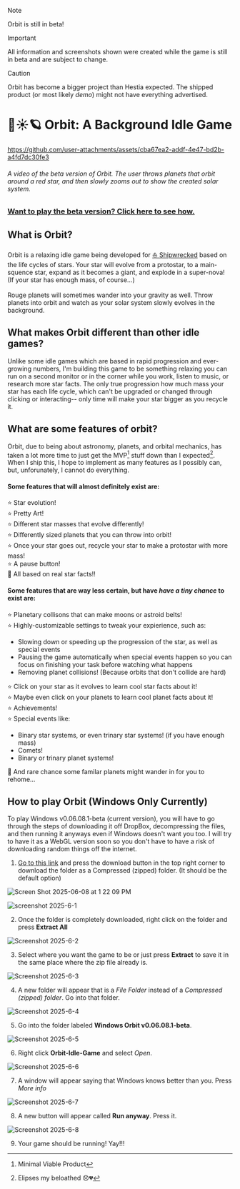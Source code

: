 > [!NOTE]
> Orbit is still in beta!

> [!IMPORTANT]
> All information and screenshots shown were created while the game is still in beta and are subject to change.

> [!CAUTION]
> Orbit has become a bigger project than Hestia expected. The shipped product (or most likely *demo*) might not have everything advertised.

# 🌌☀️🪐 Orbit: A Background Idle Game


https://github.com/user-attachments/assets/cba67ea2-addf-4e47-bd2b-a4fd7dc30fe3


###### A video of the beta version of Orbit. The user throws planets that orbit around a red star, and then slowly zooms out to show the created solar system.

### [Want to play the beta version? Click here to see how.](https://github.com/unsaltedkale/Orbit-Idle-Game?tab=readme-ov-file#how-to-play-orbit-windows-only-currently)

## What is Orbit?

Orbit is a relaxing idle game being developed for [⛵ Shipwrecked](https://shipwrecked.hackclub.com/) based on the life cycles of stars. Your star will evolve from a protostar, to a main-squence star, expand as it becomes a giant, and explode in a super-nova! (If your star has enough mass, of course...)\
\
Rouge planets will sometimes wander into your gravity as well. Throw planets into orbit and watch as your solar system slowly evolves in the background.

## What makes Orbit different than other idle games?

Unlike some idle games which are based in rapid progression and ever-growing numbers, I'm building this game to be something relaxing you can run on a second monitor or in the corner while you work, listen to music, or research more star facts. The only true progression how much mass your star has each life cycle, which can't be upgraded or changed through clicking or interacting-- only time will make your star bigger as you recycle it.   

## What are some features of orbit?

Orbit, due to being about astronomy, planets, and orbital mechanics, has taken a lot more time to just get the MVP[^1] stuff down than I expected[^2]. When I ship this, I hope to implement as many features as I possibly can, but, unforunately, I cannot do everything.

#### Some features that will almost definitely exist are:  
  
⭐ Star evolution!  
⭐ Pretty Art!  
⭐ Different star masses that evolve differently!  
⭐ Differently sized planets that you can throw into orbit!  
⭐ Once your star goes out, recycle your star to make a protostar with more mass!  
⭐ A pause button!  
🌟 All based on real star facts!!  

#### Some features that are way less certain, but have *have a tiny chance* to exist are:
⭐ Planetary collisons that can make moons or astroid belts!  
⭐ Highly-customizable settings to tweak your expierience, such as:  
* Slowing down or speeding up the progression of the star, as well as special events  
* Pausing the game automatically when special events happen so you can focus on finishing your task before watching what happens  
* Removing planet collisions! (Because orbits that don't collide are hard)

⭐ Click on your star as it evolves to learn cool star facts about it!  
⭐ Maybe even click on your planets to learn cool planet facts about it!  
⭐ Achievements!  
⭐ Special events like:  
* Binary star systems, or even trinary star systems! (if you have enough mass)  
* Comets!  
* Binary or trinary planet systems!

🌟 And rare chance some familar planets might wander in for you to rehome...  

## How to play Orbit (Windows Only Currently)

To play Windows v0.06.08.1-beta (current version), you will have to go through the steps of downloading it off DropBox, decompressing the files, and then running it anyways even if Windows doesn't want you too. I will try to have it as a WebGL version soon so you don't have to have a risk of downloading random things off the internet.

1. [Go to this link](https://www.dropbox.com/scl/fi/fu52twtodeq02c701odmi/Windows-Orbit-v0.06.08.1-beta.zip?rlkey=2h2igngb49p8g42vlr1tt7b1i&st=2mf1fpw5&dl=0) and press the download button in the top right corner to download the folder as a Compressed (zipped) folder. (It should be the default option)

![Screen Shot 2025-06-08 at 1 22 09 PM](https://github.com/user-attachments/assets/0a787ce1-4cab-485a-a77d-02801aeed47e)

![screenshot 2025-6-1](https://github.com/user-attachments/assets/e57bfe3a-4bd7-4bd8-8a35-671fcf873b5d)

2. Once the folder is completely downloaded, right click on the folder and press **Extract All**

![Screenshot 2025-6-2](https://github.com/user-attachments/assets/a9b46326-a50d-4b47-8d99-36665288c022)

3. Select where you want the game to be or just press **Extract** to save it in the same place where the zip file already is.

![Screenshot 2025-6-3](https://github.com/user-attachments/assets/fb5721e6-ae6b-4932-99fe-05288210cdfd)

4. A new folder will appear that is a _File Folder_ instead of a _Compressed (zipped) folder_. Go into that folder.

![Screenshot 2025-6-4](https://github.com/user-attachments/assets/615ad829-d2ea-4855-92e9-3306640394de)

5. Go into the folder labeled **Windows Orbit v0.06.08.1-beta**.

![Screenshot 2025-6-5](https://github.com/user-attachments/assets/8479e8a1-878a-484c-8df9-75a3c4ff34d4)

6. Right click **Orbit-Idle-Game** and select _Open_.

![Screenshot 2025-6-6](https://github.com/user-attachments/assets/43fd6d33-3f4c-42a4-8325-834ccbb424bf)

7. A window will appear saying that Windows knows better than you. Press _More info_

![Screenshot 2025-6-7](https://github.com/user-attachments/assets/b7020339-7ef5-4b23-bce1-9c9fba2556b5)

8. A new button will appear called **Run anyway**. Press it.

![Screenshot 2025-6-8](https://github.com/user-attachments/assets/2c2b71c7-4ffc-4069-a825-9cf48b1b04a0)

9. Your game should be running! Yay!!!


[^1]: Minimal Viable Product
[^2]: Elipses my beloathed 😞💔 
